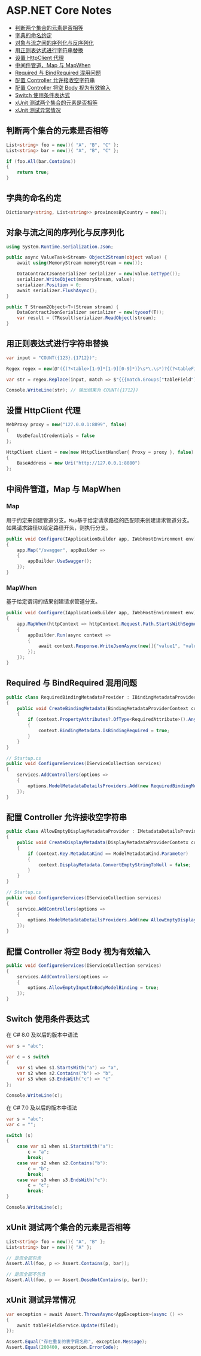 # ASP.NET Core Notes

- [判断两个集合的元素是否相等](#判断两个集合的元素是否相等)
- [字典的命名约定](#字典的命名约定)
- [对象与流之间的序列化与反序列化](#对象与流之间的序列化与反序列化)
- [用正则表达式进行字符串替换](#用正则表达式进行字符串替换)
- [设置 HttpClient 代理](#设置-httpclient-代理)
- [中间件管道，Map 与 MapWhen](#中间件管道map-与-mapwhen)
- [Required 与 BindRequired 混用问题](#required-与-bindrequired-混用问题)
- [配置 Controller 允许接收空字符串](#配置-controller-允许接收空字符串)
- [配置 Controller 将空 Body 视为有效输入](#配置-controller-将空-body-视为有效输入)
- [Switch 使用条件表达式](#switch-使用条件表达式)
- [xUnit 测试两个集合的元素是否相等](#测试两个集合的元素是否相等)
- [xUnit 测试异常情况](#测试异常情况)

## 判断两个集合的元素是否相等

```csharp
List<string> foo = new(){ "A", "B", "C" };
List<string> bar = new(){ "A", "B", "C" };

if (foo.All(bar.Contains))
{
    return true;
}
```

## 字典的命名约定

```csharp
Dictionary<string, List<string>> provincesByCountry = new();
```

## 对象与流之间的序列化与反序列化

```csharp
using System.Runtime.Serialization.Json;

public async ValueTask<Stream> Object2Stream(object value) {
    await using(MemoryStream memoryStream = new());

    DataContractJsonSerializer serializer = new(value.GetType());
    serializer.WriteObject(memoryStream, value);
    serializer.Position = 0;
    await serializer.FlushAsync();
}

public T Stream2Object<T>(Stream stream) {
    DataContractJsonSerializer serializer = new(tyoeof(T));
    var result = (TResult)serializer.ReadObject(stream);
}
```

## 用正则表达式进行字符串替换

```csharp
var input = "COUNT({123}.{1712})";

Regex regex = new(@"({(?<table>[1-9]*[1-9][0-9]*)}\s*\.\s*)?{(?<tableField>[1-9]*[1-9][0-9]*)}", RegexOptions.Compiled);

var str = regex.Replace(input, match => $"{{{match.Groups["tableField"].Value}}}");

Console.WriteLine(str); // 输出结果为 COUNT({1712})
```

## 设置 HttpClient 代理

```csharp
WebProxy proxy = new("127.0.0.1:8899", false)
{
    UseDefaultCredentials = false
};

HttpClient client = new(new HttpClientHandler{ Proxy = proxy }, false)
{
    BaseAddress = new Uri("http://127.0.0.1:8080")
};
```

## 中间件管道，Map 与 MapWhen

### Map

用于约定来创建管道分支。`Map`基于给定请求路径的匹配项来创建请求管道分支。如果请求路径以给定路径开头，则执行分支。

```csharp
public void Configure(IApplicationBuilder app, IWebHostEnvironment env)
{
    app.Map("/swagger", appBuilder =>
    {
        appBuilder.UseSwagger();
    });
}
```

### MapWhen

基于给定谓词的结果创建请求管道分支。

```csharp
public void Configure(IApplicationBuilder app, IWebHostEnvironment env)
{
    app.MapWhen(httpContext => httpContext.Request.Path.StartsWithSegments("/api/values"), appBuilder =>
    {
        appBuilder.Run(async context =>
        {
            await context.Response.WriteJsonAsync(new[]{"value1", "value2"});
        });
    });
}
```

## Required 与 BindRequired 混用问题

```csharp
public class RequiredBindingMetadataProvider : IBindingMetadataProvider
{
    public void CreateBindingMetadata(BindingMetadataProviderContext context)
    {
        if (context.PropertyAttributes?.OfType<RequiredAttribute>().Any() ?? false)
        {
            context.BindingMetadata.IsBindingRequired = true;
        }
    }
}

// Startup.cs
public void ConfigureServices(IServiceCollection services)
{
    services.AddControllers(options =>
    {
        options.ModelMetadataDetailsProviders.Add(new RequiredBindingMetadataProvider());
    });
}
```

## 配置 Controller 允许接收空字符串

```csharp
public class AllowEmptyDisplayMetadataProvider : IMetadataDetailsProvider, IDisplayMetadataProvider
{
    public void CreateDisplayMetadata(DisplayMetadataProviderContetx context)
    {
        if (context.Key.MetadataKind == ModelMetadataKind.Parameter)
        {
            context.DisplayMetadata.ConvertEmptyStringToNull = false;
        }
    }
}

// Startup.cs
public void ConfigureServices(IServiceCollection services)
{
    service.AddControllers(options =>
    {
        options.ModelMetadataDetailsProviders.Add(new AllowEmptyDisplayMetadataProvider());
    });
}
```

## 配置 Controller 将空 Body 视为有效输入

```csharp
public void ConfigureServices(IServiceCollection services)
{
    services.AddControllers(options =>
    {
        options.AllowEmptyInputInBodyModelBinding = true;
    });
}
```

## Switch 使用条件表达式

在 C# 8.0 及以后的版本中语法

```c#
var s = "abc";

var c = s switch
{
    var s1 when s1.StartsWith("a") => "a",
    var s2 when s2.Contains("b") => "b",
    var s3 when s3.EndsWith("c") => "c"
};

Console.WriteLine(c);
```

在 C# 7.0 及以后的版本中语法

```c#
var s = "abc";
var c = "";

switch (s)
{
    case var s1 when s1.StartsWith("a"):
        c = "a";
        break;
    case var s2 when s2.Contains("b"):
        c = "b";
        break;
    case var s3 when s3.EndsWith("c"):
        c = "c";
        break;
}

Console.WriteLine(c);
```

## xUnit 测试两个集合的元素是否相等

```csharp
List<string> foo = new(){ "A", "B" };
List<string> bar = new(){ "A" };

// 是否全部包含
Assert.All(foo, p => Assert.Contains(p, bar));

// 是否全部不包含
Assert.All(foo, p => Assert.DoseNotContains(p, bar));
```

## xUnit 测试异常情况

```csharp
var exception = await Assert.ThrowsAsync<AppException>(async () =>
{
    await tableFieldService.Update(filed);
});

Assert.Equal("存在重复的表字段名称", exception.Message);
Assert.Equal(200400, exception.ErrorCode);
```
